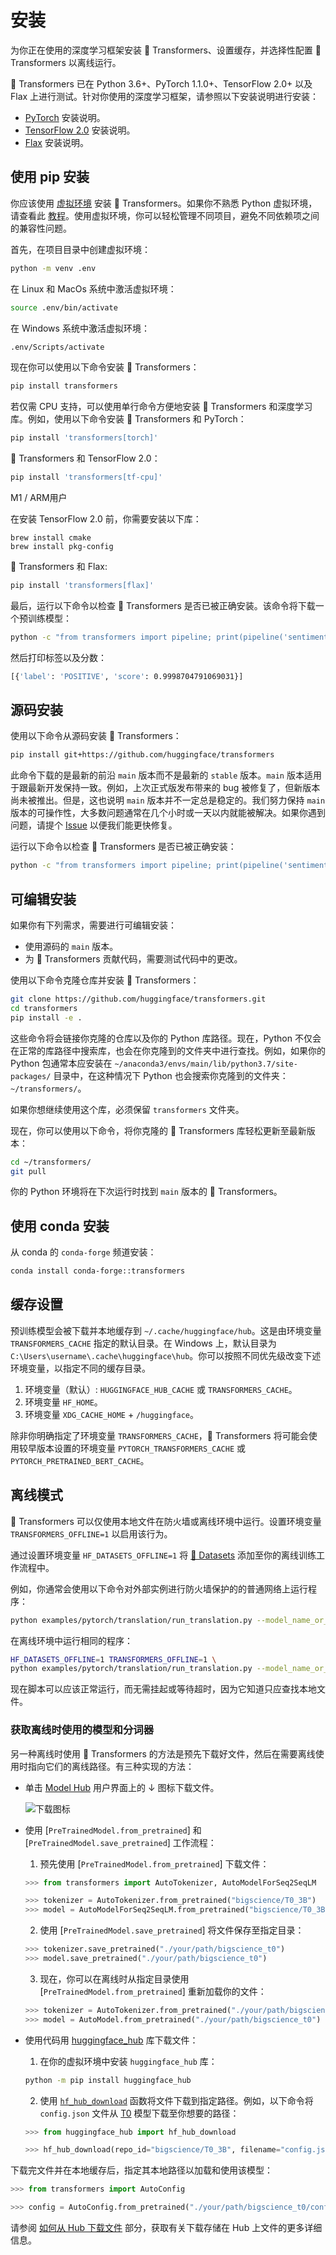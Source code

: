 <!---
Copyright 2022 The HuggingFace Team. All rights reserved.

Licensed under the Apache License, Version 2.0 (the "License");
you may not use this file except in compliance with the License.
You may obtain a copy of the License at

    http://www.apache.org/licenses/LICENSE-2.0

Unless required by applicable law or agreed to in writing, software
distributed under the License is distributed on an "AS IS" BASIS,
WITHOUT WARRANTIES OR CONDITIONS OF ANY KIND, either express or implied.
See the License for the specific language governing permissions and
limitations under the License.

⚠️ Note that this file is in Markdown but contain specific syntax for our doc-builder (similar to MDX) that may not be
rendered properly in your Markdown viewer.

-->

# 安装

为你正在使用的深度学习框架安装 🤗 Transformers、设置缓存，并选择性配置 🤗 Transformers 以离线运行。

🤗 Transformers 已在 Python 3.6+、PyTorch 1.1.0+、TensorFlow 2.0+ 以及 Flax 上进行测试。针对你使用的深度学习框架，请参照以下安装说明进行安装：

* [PyTorch](https://pytorch.org/get-started/locally/) 安装说明。
* [TensorFlow 2.0](https://www.tensorflow.org/install/pip) 安装说明。
* [Flax](https://flax.readthedocs.io/en/latest/) 安装说明。

## 使用 pip 安装

你应该使用 [虚拟环境](https://docs.python.org/3/library/venv.html) 安装 🤗 Transformers。如果你不熟悉 Python 虚拟环境，请查看此 [教程](https://packaging.python.org/guides/installing-using-pip-and-virtual-environments/)。使用虚拟环境，你可以轻松管理不同项目，避免不同依赖项之间的兼容性问题。

首先，在项目目录中创建虚拟环境：

```bash
python -m venv .env
```

在 Linux 和 MacOs 系统中激活虚拟环境：

```bash
source .env/bin/activate
```
在 Windows 系统中激活虚拟环境：

```bash
.env/Scripts/activate
```

现在你可以使用以下命令安装 🤗 Transformers：

```bash
pip install transformers
```

若仅需 CPU 支持，可以使用单行命令方便地安装 🤗 Transformers 和深度学习库。例如，使用以下命令安装 🤗 Transformers 和 PyTorch：

```bash
pip install 'transformers[torch]'
```

🤗 Transformers 和 TensorFlow 2.0：

```bash
pip install 'transformers[tf-cpu]'
```

<Tip warning={true}>

M1 / ARM用户

在安装 TensorFlow 2.0 前，你需要安装以下库：
```
brew install cmake
brew install pkg-config
```

</Tip>

🤗 Transformers 和 Flax:

```bash
pip install 'transformers[flax]'
```

最后，运行以下命令以检查 🤗 Transformers 是否已被正确安装。该命令将下载一个预训练模型：

```bash
python -c "from transformers import pipeline; print(pipeline('sentiment-analysis')('we love you'))"
```

然后打印标签以及分数：

```bash
[{'label': 'POSITIVE', 'score': 0.9998704791069031}]
```

## 源码安装

使用以下命令从源码安装 🤗 Transformers：

```bash
pip install git+https://github.com/huggingface/transformers
```

此命令下载的是最新的前沿 `main` 版本而不是最新的 `stable` 版本。`main` 版本适用于跟最新开发保持一致。例如，上次正式版发布带来的 bug 被修复了，但新版本尚未被推出。但是，这也说明 `main` 版本并不一定总是稳定的。我们努力保持 `main` 版本的可操作性，大多数问题通常在几个小时或一天以内就能被解决。如果你遇到问题，请提个 [Issue](https://github.com/huggingface/transformers/issues) 以便我们能更快修复。

运行以下命令以检查 🤗 Transformers 是否已被正确安装：

```bash
python -c "from transformers import pipeline; print(pipeline('sentiment-analysis')('I love you'))"
```

## 可编辑安装

如果你有下列需求，需要进行可编辑安装：

* 使用源码的 `main` 版本。
* 为 🤗 Transformers 贡献代码，需要测试代码中的更改。

使用以下命令克隆仓库并安装 🤗 Transformers：

```bash
git clone https://github.com/huggingface/transformers.git
cd transformers
pip install -e .
```

这些命令将会链接你克隆的仓库以及你的 Python 库路径。现在，Python 不仅会在正常的库路径中搜索库，也会在你克隆到的文件夹中进行查找。例如，如果你的 Python 包通常本应安装在 `~/anaconda3/envs/main/lib/python3.7/site-packages/` 目录中，在这种情况下 Python 也会搜索你克隆到的文件夹：`~/transformers/`。

<Tip warning={true}>

如果你想继续使用这个库，必须保留 `transformers` 文件夹。

</Tip>

现在，你可以使用以下命令，将你克隆的 🤗 Transformers 库轻松更新至最新版本：

```bash
cd ~/transformers/
git pull
```

你的 Python 环境将在下次运行时找到 `main` 版本的 🤗 Transformers。

## 使用 conda 安装

从 conda 的 `conda-forge` 频道安装：

```bash
conda install conda-forge::transformers
```

## 缓存设置

预训练模型会被下载并本地缓存到 `~/.cache/huggingface/hub`。这是由环境变量 `TRANSFORMERS_CACHE` 指定的默认目录。在 Windows 上，默认目录为 `C:\Users\username\.cache\huggingface\hub`。你可以按照不同优先级改变下述环境变量，以指定不同的缓存目录。

1. 环境变量（默认）: `HUGGINGFACE_HUB_CACHE` 或 `TRANSFORMERS_CACHE`。
2. 环境变量 `HF_HOME`。
3. 环境变量 `XDG_CACHE_HOME` + `/huggingface`。

<Tip>

除非你明确指定了环境变量 `TRANSFORMERS_CACHE`，🤗 Transformers 将可能会使用较早版本设置的环境变量 `PYTORCH_TRANSFORMERS_CACHE` 或 `PYTORCH_PRETRAINED_BERT_CACHE`。

</Tip>

## 离线模式

🤗 Transformers 可以仅使用本地文件在防火墙或离线环境中运行。设置环境变量 `TRANSFORMERS_OFFLINE=1` 以启用该行为。

<Tip>

通过设置环境变量 `HF_DATASETS_OFFLINE=1` 将 [🤗 Datasets](https://huggingface.co/docs/datasets/) 添加至你的离线训练工作流程中。

</Tip>

例如，你通常会使用以下命令对外部实例进行防火墙保护的的普通网络上运行程序：

```bash
python examples/pytorch/translation/run_translation.py --model_name_or_path t5-small --dataset_name wmt16 --dataset_config ro-en ...
```

在离线环境中运行相同的程序：

```bash
HF_DATASETS_OFFLINE=1 TRANSFORMERS_OFFLINE=1 \
python examples/pytorch/translation/run_translation.py --model_name_or_path t5-small --dataset_name wmt16 --dataset_config ro-en ...
```

现在脚本可以应该正常运行，而无需挂起或等待超时，因为它知道只应查找本地文件。

### 获取离线时使用的模型和分词器

另一种离线时使用 🤗 Transformers 的方法是预先下载好文件，然后在需要离线使用时指向它们的离线路径。有三种实现的方法：

* 单击 [Model Hub](https://huggingface.co/models) 用户界面上的 ↓ 图标下载文件。

    ![下载图标](https://huggingface.co/datasets/huggingface/documentation-images/resolve/main/download-icon.png)

* 使用 [`PreTrainedModel.from_pretrained`] 和 [`PreTrainedModel.save_pretrained`] 工作流程：

    1. 预先使用 [`PreTrainedModel.from_pretrained`] 下载文件：

    ```py
    >>> from transformers import AutoTokenizer, AutoModelForSeq2SeqLM

    >>> tokenizer = AutoTokenizer.from_pretrained("bigscience/T0_3B")
    >>> model = AutoModelForSeq2SeqLM.from_pretrained("bigscience/T0_3B")
    ```

    2. 使用 [`PreTrainedModel.save_pretrained`] 将文件保存至指定目录：

    ```py
    >>> tokenizer.save_pretrained("./your/path/bigscience_t0")
    >>> model.save_pretrained("./your/path/bigscience_t0")
    ```

    3. 现在，你可以在离线时从指定目录使用 [`PreTrainedModel.from_pretrained`] 重新加载你的文件：

    ```py
    >>> tokenizer = AutoTokenizer.from_pretrained("./your/path/bigscience_t0")
    >>> model = AutoModel.from_pretrained("./your/path/bigscience_t0")
    ```

* 使用代码用 [huggingface_hub](https://github.com/huggingface/huggingface_hub/tree/main/src/huggingface_hub) 库下载文件：

    1. 在你的虚拟环境中安装 `huggingface_hub` 库：

    ```bash
    python -m pip install huggingface_hub
    ```

    2. 使用 [`hf_hub_download`](https://huggingface.co/docs/hub/adding-a-library#download-files-from-the-hub) 函数将文件下载到指定路径。例如，以下命令将 `config.json` 文件从 [T0](https://huggingface.co/bigscience/T0_3B) 模型下载至你想要的路径：

    ```py
    >>> from huggingface_hub import hf_hub_download

    >>> hf_hub_download(repo_id="bigscience/T0_3B", filename="config.json", cache_dir="./your/path/bigscience_t0")
    ```

下载完文件并在本地缓存后，指定其本地路径以加载和使用该模型：

```py
>>> from transformers import AutoConfig

>>> config = AutoConfig.from_pretrained("./your/path/bigscience_t0/config.json")
```

<Tip>

请参阅 [如何从 Hub 下载文件](https://huggingface.co/docs/hub/how-to-downstream) 部分，获取有关下载存储在 Hub 上文件的更多详细信息。

</Tip>
